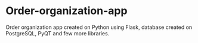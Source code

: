 # Order-organization-app
Order organization app created on Python using Flask, database created on PostgreSQL, PyQT and few more libraries.
